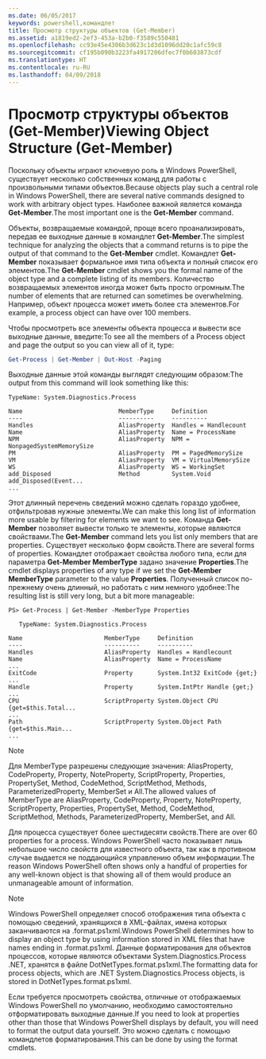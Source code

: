 ```yaml
---
ms.date: 06/05/2017
keywords: powershell,командлет
title: Просмотр структуры объектов (Get-Member)
ms.assetid: a1819ed2-2ef3-453a-b2b0-f3589c550481
ms.openlocfilehash: cc93e45e4306b3d623c1d3d1096dd20c1afc59c8
ms.sourcegitcommit: cf195b090b3223fa4917206dfec7f0b603873cdf
ms.translationtype: HT
ms.contentlocale: ru-RU
ms.lasthandoff: 04/09/2018
---
```

# <a name="viewing-object-structure-get-member"></a><span data-ttu-id="5ca1e-103">Просмотр структуры объектов (Get-Member)</span><span class="sxs-lookup"><span data-stu-id="5ca1e-103">Viewing Object Structure (Get-Member)</span></span>

<span data-ttu-id="5ca1e-104">Поскольку объекты играют ключевую роль в Windows PowerShell, существует несколько собственных команд для работы с произвольными типами объектов.</span><span class="sxs-lookup"><span data-stu-id="5ca1e-104">Because objects play such a central role in Windows PowerShell, there are several native commands designed to work with arbitrary object types.</span></span> <span data-ttu-id="5ca1e-105">Наиболее важной является команда **Get-Member**.</span><span class="sxs-lookup"><span data-stu-id="5ca1e-105">The most important one is the **Get-Member** command.</span></span>

<span data-ttu-id="5ca1e-106">Объекты, возвращаемые командой, проще всего проанализировать, передав ее выходные данные в командлет **Get-Member**.</span><span class="sxs-lookup"><span data-stu-id="5ca1e-106">The simplest technique for analyzing the objects that a command returns is to pipe the output of that command to the **Get-Member** cmdlet.</span></span> <span data-ttu-id="5ca1e-107">Командлет **Get-Member** показывает формальное имя типа объекта и полный список его элементов.</span><span class="sxs-lookup"><span data-stu-id="5ca1e-107">The **Get-Member** cmdlet shows you the formal name of the object type and a complete listing of its members.</span></span> <span data-ttu-id="5ca1e-108">Количество возвращаемых элементов иногда может быть просто огромным.</span><span class="sxs-lookup"><span data-stu-id="5ca1e-108">The number of elements that are returned can sometimes be overwhelming.</span></span> <span data-ttu-id="5ca1e-109">Например, объект процесса может иметь более ста элементов.</span><span class="sxs-lookup"><span data-stu-id="5ca1e-109">For example, a process object can have over 100 members.</span></span>

<span data-ttu-id="5ca1e-110">Чтобы просмотреть все элементы объекта процесса и вывести все выходные данные, введите:</span><span class="sxs-lookup"><span data-stu-id="5ca1e-110">To see all the members of a Process object and page the output so you can view all of it, type:</span></span>

```powershell
Get-Process | Get-Member | Out-Host -Paging
```

<span data-ttu-id="5ca1e-111">Выходные данные этой команды выглядят следующим образом:</span><span class="sxs-lookup"><span data-stu-id="5ca1e-111">The output from this command will look something like this:</span></span>

```output
TypeName: System.Diagnostics.Process

Name                           MemberType     Definition
----                           ----------     ----------
Handles                        AliasProperty  Handles = Handlecount
Name                           AliasProperty  Name = ProcessName
NPM                            AliasProperty  NPM = NonpagedSystemMemorySize
PM                             AliasProperty  PM = PagedMemorySize
VM                             AliasProperty  VM = VirtualMemorySize
WS                             AliasProperty  WS = WorkingSet
add_Disposed                   Method         System.Void add_Disposed(Event...
...
```

<span data-ttu-id="5ca1e-112">Этот длинный перечень сведений можно сделать гораздо удобнее, отфильтровав нужные элементы.</span><span class="sxs-lookup"><span data-stu-id="5ca1e-112">We can make this long list of information more usable by filtering for elements we want to see.</span></span> <span data-ttu-id="5ca1e-113">Команда **Get-Member** позволяет вывести только те элементы, которые являются свойствами.</span><span class="sxs-lookup"><span data-stu-id="5ca1e-113">The **Get-Member** command lets you list only members that are properties.</span></span> <span data-ttu-id="5ca1e-114">Существует несколько форм свойств.</span><span class="sxs-lookup"><span data-stu-id="5ca1e-114">There are several forms of properties.</span></span> <span data-ttu-id="5ca1e-115">Командлет отображает свойства любого типа, если для параметра **Get-Member MemberType** задано значение **Properties**.</span><span class="sxs-lookup"><span data-stu-id="5ca1e-115">The cmdlet displays properties of any type if we set the **Get-Member MemberType** parameter to the value **Properties**.</span></span> <span data-ttu-id="5ca1e-116">Полученный список по-прежнему очень длинный, но работать с ним немного удобнее:</span><span class="sxs-lookup"><span data-stu-id="5ca1e-116">The resulting list is still very long, but a bit more manageable:</span></span>

```
PS> Get-Process | Get-Member -MemberType Properties

   TypeName: System.Diagnostics.Process

Name                       MemberType     Definition
----                       ----------     ----------
Handles                    AliasProperty  Handles = Handlecount
Name                       AliasProperty  Name = ProcessName
...
ExitCode                   Property       System.Int32 ExitCode {get;}
...
Handle                     Property       System.IntPtr Handle {get;}
...
CPU                        ScriptProperty System.Object CPU {get=$this.Total...
...
Path                       ScriptProperty System.Object Path {get=$this.Main...
...
```

> [!NOTE]
> <span data-ttu-id="5ca1e-117">Для MemberType разрешены следующие значения: AliasProperty, CodeProperty, Property, NoteProperty, ScriptProperty, Properties, PropertySet, Method, CodeMethod, ScriptMethod, Methods, ParameterizedProperty, MemberSet и All.</span><span class="sxs-lookup"><span data-stu-id="5ca1e-117">The allowed values of MemberType are AliasProperty, CodeProperty, Property, NoteProperty, ScriptProperty, Properties, PropertySet, Method, CodeMethod, ScriptMethod, Methods, ParameterizedProperty, MemberSet, and All.</span></span>

<span data-ttu-id="5ca1e-118">Для процесса существует более шестидесяти свойств.</span><span class="sxs-lookup"><span data-stu-id="5ca1e-118">There are over 60 properties for a process.</span></span> <span data-ttu-id="5ca1e-119">Windows PowerShell часто показывает лишь небольшое число свойств для известного объекта, так как в противном случае выдается не поддающийся управлению объем информации.</span><span class="sxs-lookup"><span data-stu-id="5ca1e-119">The reason Windows PowerShell often shows only a handful of properties for any well-known object is that showing all of them would produce an unmanageable amount of information.</span></span>

> [!NOTE]
> <span data-ttu-id="5ca1e-120">Windows PowerShell определяет способ отображения типа объекта с помощью сведений, хранящихся в XML-файлах, имена которых заканчиваются на .format.ps1xml.</span><span class="sxs-lookup"><span data-stu-id="5ca1e-120">Windows PowerShell determines how to display an object type by using information stored in XML files that have names ending in .format.ps1xml.</span></span> <span data-ttu-id="5ca1e-121">Данные форматирования для объектов процессов, которые являются объектами System.Diagnostics.Process .NET, хранятся в файле DotNetTypes.format.ps1xml.</span><span class="sxs-lookup"><span data-stu-id="5ca1e-121">The formatting data for process objects, which are .NET System.Diagnostics.Process objects, is stored in DotNetTypes.format.ps1xml.</span></span>

<span data-ttu-id="5ca1e-122">Если требуется просмотреть свойства, отличные от отображаемых Windows PowerShell по умолчанию, необходимо самостоятельно отформатировать выходные данные.</span><span class="sxs-lookup"><span data-stu-id="5ca1e-122">If you need to look at properties other than those that Windows PowerShell displays by default, you will need to format the output data yourself.</span></span> <span data-ttu-id="5ca1e-123">Это можно сделать с помощью командлетов форматирования.</span><span class="sxs-lookup"><span data-stu-id="5ca1e-123">This can be done by using the format cmdlets.</span></span>